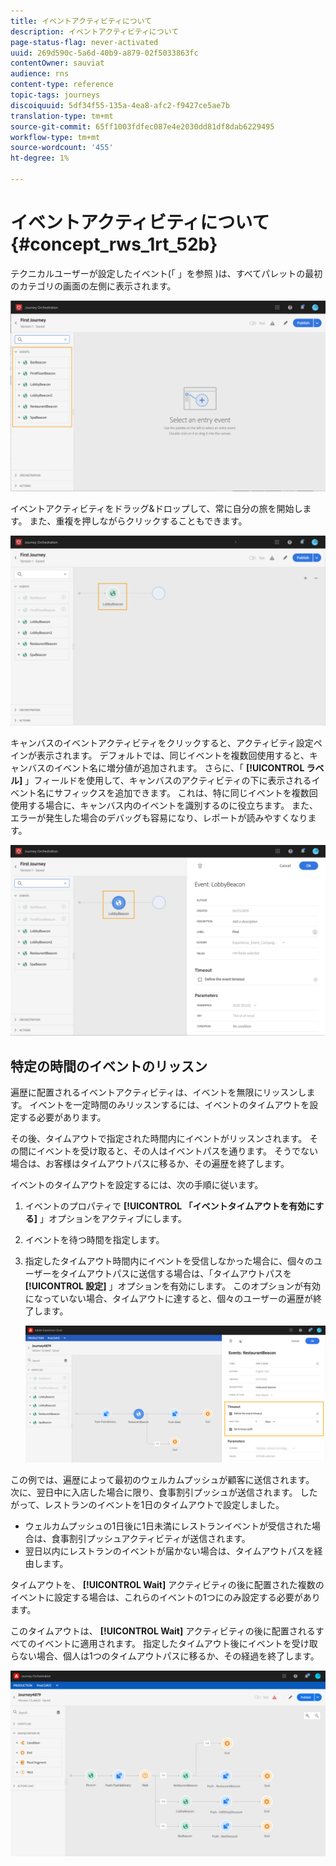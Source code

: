 ```yaml
---
title: イベントアクティビティについて
description: イベントアクティビティについて
page-status-flag: never-activated
uuid: 269d590c-5a6d-40b9-a879-02f5033863fc
contentOwner: sauviat
audience: rns
content-type: reference
topic-tags: journeys
discoiquuid: 5df34f55-135a-4ea8-afc2-f9427ce5ae7b
translation-type: tm+mt
source-git-commit: 65ff1003fdfec087e4e2030dd81df8dab6229495
workflow-type: tm+mt
source-wordcount: '455'
ht-degree: 1%

---
```



# イベントアクティビティについて {#concept_rws_1rt_52b}

テクニカルユーザーが設定したイベント(「 」を参照 [](../event/about-events.md))は、すべてパレットの最初のカテゴリの画面の左側に表示されます。

![](../assets/journey43.png)

イベントアクティビティをドラッグ&amp;ドロップして、常に自分の旅を開始します。 また、重複を押しながらクリックすることもできます。

![](../assets/journey44.png)

キャンバスのイベントアクティビティをクリックすると、アクティビティ設定ペインが表示されます。 デフォルトでは、同じイベントを複数回使用すると、キャンバスのイベント名に増分値が追加されます。 さらに、「 **[!UICONTROL ラベル]** 」フィールドを使用して、キャンバスのアクティビティの下に表示されるイベント名にサフィックスを追加できます。 これは、特に同じイベントを複数回使用する場合に、キャンバス内のイベントを識別するのに役立ちます。 また、エラーが発生した場合のデバッグも容易になり、レポートが読みやすくなります。

![](../assets/journey33.png)

## 特定の時間のイベントのリッスン

遍歴に配置されるイベントアクティビティは、イベントを無限にリッスンします。 イベントを一定時間のみリッスンするには、イベントのタイムアウトを設定する必要があります。

その後、タイムアウトで指定された時間内にイベントがリッスンされます。 その間にイベントを受け取ると、その人はイベントパスを通ります。 そうでない場合は、お客様はタイムアウトパスに移るか、その遍歴を終了します。

イベントのタイムアウトを設定するには、次の手順に従います。

1. イベントのプロパティで **[!UICONTROL 「イベントタイムアウトを有効にする]** 」オプションをアクティブにします。

1. イベントを待つ時間を指定します。

1. 指定したタイムアウト時間内にイベントを受信しなかった場合に、個々のユーザーをタイムアウトパスに送信する場合は、「タイムアウトパスを **[!UICONTROL 設定]** 」オプションを有効にします。 このオプションが有効になっていない場合、タイムアウトに達すると、個々のユーザーの遍歴が終了します。

   ![](../assets/event-timeout.png)

この例では、遍歴によって最初のウェルカムプッシュが顧客に送信されます。 次に、翌日中に入店した場合に限り、食事割引プッシュが送信されます。 したがって、レストランのイベントを1日のタイムアウトで設定しました。

* ウェルカムプッシュの1日後に1日未満にレストランイベントが受信された場合は、食事割引プッシュアクティビティが送信されます。
* 翌日以内にレストランのイベントが届かない場合は、タイムアウトパスを経由します。

タイムアウトを、 **[!UICONTROL Wait]** アクティビティの後に配置された複数のイベントに設定する場合は、これらのイベントの1つにのみ設定する必要があります。

このタイムアウトは、 **[!UICONTROL Wait]** アクティビティの後に配置されるすべてのイベントに適用されます。 指定したタイムアウト後にイベントを受け取らない場合、個人は1つのタイムアウトパスに移るか、その経過を終了します。

![](../assets/event-timeout-group.png)
